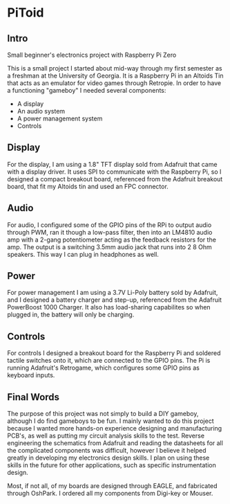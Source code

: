 # PiToid

## Intro
Small beginner's electronics project with Raspberry Pi Zero

This is a small project I started about mid-way through my first semester as a freshman at the University of Georgia. It is a Raspberry Pi in an Altoids Tin that acts as an emulator for video games through Retropie. In order to have a functioning "gameboy" I needed several components:

- A display
- An audio system
- A power management system
- Controls

## Display
For the display, I am using a 1.8" TFT display sold from Adafruit that came with a display driver. It uses SPI to communicate with the Raspberry Pi, so I designed a compact breakout board, referenced from the Adafruit breakout board, that fit my Altoids tin and used an FPC connector.

## Audio
For audio, I configured some of the GPIO pins of the RPi to output audio through PWM, ran it though a low-pass filter, then into an LM4810 audio amp with a 2-gang potentiometer acting as the feedback resistors for the amp. The output is a switching 3.5mm audio jack that runs into 2 8 Ohm speakers. This way I can plug in headphones as well.

## Power
For power management I am using a 3.7V Li-Poly battery sold by Adafruit, and I designed a battery charger and step-up, referenced from the Adafruit PowerBoost 1000 Charger. It also has load-sharing capabilites so when plugged in, the battery will only be charging.

## Controls
For controls I designed a breakout board for the Raspberry Pi and soldered tactile switches onto it, which are connected to the GPIO pins. The Pi is running Adafruit's Retrogame, which configures some GPIO pins as keyboard inputs.

## Final Words
The purpose of this project was not simply to build a DIY gameboy, although I do find gameboys to be fun. I mainly wanted to do this project because I wanted more hands-on experience designing and manufacturing PCB's, as well as putting my circuit analysis skills to the test. Reverse engineering the schematics from Adafruit and reading the datasheets for all the complicated components was difficult, however I believe it helped greatly in developing my electronics design skills. I plan on using these skills in the future for other applications, such as specific instrumentation design.

Most, if not all, of my boards are designed through EAGLE, and fabricated through OshPark. I ordered all my components from Digi-key or Mouser.
